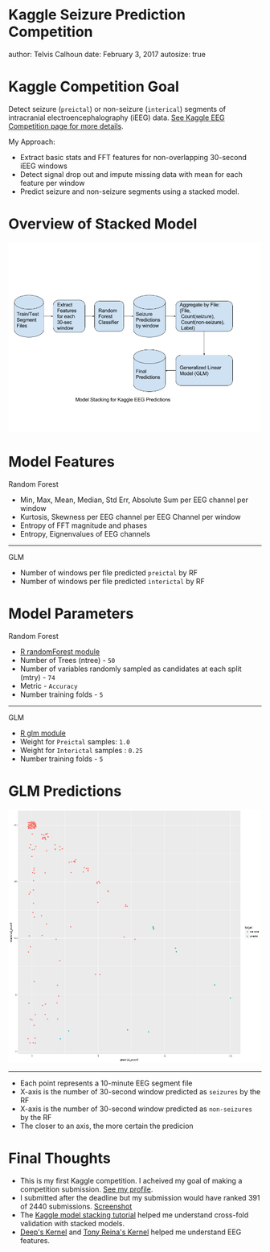 Kaggle Seizure Prediction Competition
========================================================
author: Telvis Calhoun
date: February 3, 2017
autosize: true

Kaggle Competition Goal
========================================================

Detect seizure (`preictal`) or non-seizure (`interical`) segments of intracranial electroencephalography (iEEG) data. [See Kaggle EEG Competition page for more details](https://www.kaggle.com/c/melbourne-university-seizure-prediction).

My Approach: 

- Extract basic stats and FFT features for non-overlapping 30-second iEEG windows
- Detect signal drop out and impute missing data with mean for each feature per window
- Predict seizure and non-seizure segments using a stacked model.


Overview of Stacked Model
========================================================

![Kaggle-EEG-Model-Stacking](images/Kaggle-EEG-Model-Stacking.png)

Model Features
========================================================

Random Forest
* Min, Max, Mean, Median, Std Err, Absolute Sum per EEG channel per window
* Kurtosis, Skewness per EEG channel per EEG Channel per window
* Entropy of FFT magnitude and phases
* Entropy, Eignenvalues of EEG channels

***
GLM

* Number of windows per file predicted `preictal` by RF
* Number of windows per file predicted `interictal` by RF

Model Parameters
========================================================

Random Forest
* [R randomForest module](https://cran.r-project.org/web/packages/randomForest/index.html)
* Number of Trees (ntree) - `50`
* Number of variables randomly sampled as candidates at each split (mtry) - `74`
* Metric - `Accuracy`
* Number training folds - `5`

***

GLM
* [R glm module](https://stat.ethz.ch/R-manual/R-patched/library/stats/html/glm.html)
* Weight for `Preictal` samples: `1.0`
* Weight for `Interictal` samples : `0.25`
* Number training folds - `5`

GLM Predictions
========================================================

![GLM Predictions](images/train_1_window_30_quick_FALSE_preds.png)

***
* Each point represents a 10-minute EEG segment file
* X-axis is the number of 30-second window predicted as `seizures` by the RF
* X-axis is the number of 30-second window predicted as `non-seizures` by the RF
* The closer to an axis, the more certain the predicion

Final Thoughts
========================================================

* This is my first Kaggle competition. I acheived my goal of making a competition submission. [See my profile](https://www.kaggle.com/telvis).
* I submitted after the deadline but my submission would have ranked 391 of 2440 submissions. [Screenshot](./images/kaggle_eeg_submission_capture.png) 
* The [Kaggle model stacking tutorial](http://blog.kaggle.com/2016/12/27/a-kagglers-guide-to-model-stacking-in-practice/) helped me understand cross-fold validation with stacked models.
* [Deep's Kernel](https://www.kaggle.com/deepcnn/melbourne-university-seizure-prediction/feature-extractor-matlab2python-translated) and [Tony Reina's Kernel](https://www.kaggle.com/treina/melbourne-university-seizure-prediction/feature-extractor-matlab2python-translated) helped me understand EEG features. 

